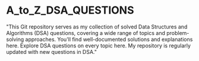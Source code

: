 # A_to_Z_DSA_QUESTIONS
"This Git repository serves as my collection of solved Data Structures and Algorithms (DSA) questions, covering a wide range of topics and problem-solving approaches. You'll find well-documented solutions and explanations here. Explore DSA questions on every topic here. My repository is regularly updated with new questions in DSA."

